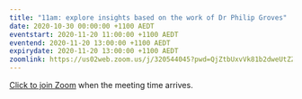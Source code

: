 ```yaml
---
title: "11am: explore insights based on the work of Dr Philip Groves"
date: 2020-10-30 00:00:00 +1100 AEDT
eventstart: 2020-11-20 11:00:00 +1100 AEDT
eventend: 2020-11-20 13:00:00 +1100 AEDT
expirydate: 2020-11-20 13:00:00 +1100 AEDT
zoomlink: https://us02web.zoom.us/j/320544045?pwd=QjZtbUxvVk81b2dweUtZZTE3ZE9IZz09
---
```


[Click to join Zoom](https://us02web.zoom.us/j/320544045?pwd=QjZtbUxvVk81b2dweUtZZTE3ZE9IZz09) when the meeting time arrives.